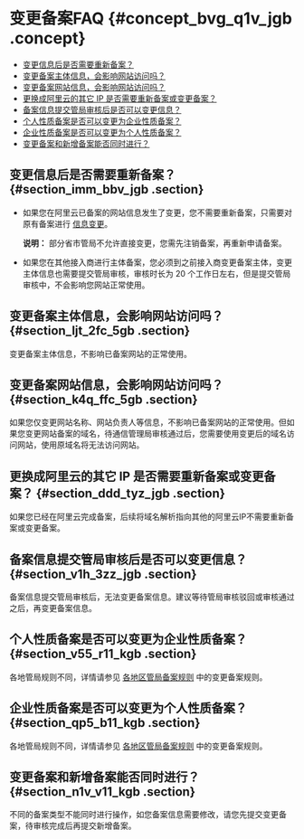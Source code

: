 # 变更备案FAQ {#concept_bvg_q1v_jgb .concept}

-   [变更信息后是否需要重新备案？](#section_imm_bbv_jgb)
-   [变更备案主体信息，会影响网站访问吗？](#section_ljt_2fc_5gb)
-   [变更备案网站信息，会影响网站访问吗？](#section_k4q_ffc_5gb)
-   [更换成阿里云的其它 IP 是否需要重新备案或变更备案？](#section_ddd_tyz_jgb)
-   [备案信息提交管局审核后是否可以变更信息？](#section_v1h_3zz_jgb)
-   [个人性质备案是否可以变更为企业性质备案？](#section_v55_r11_kgb)
-   [企业性质备案是否可以变更为个人性质备案？](#section_qp5_b11_kgb)
-   [变更备案和新增备案能否同时进行？](#section_n1v_v11_kgb)

## 变更信息后是否需要重新备案？ {#section_imm_bbv_jgb .section}

-   如果您在阿里云已备案的网站信息发生了变更，您不需要重新备案，只需要对原有备案进行 [信息变更](../../../../../cn.zh-CN/备案流程/变更备案.md#)。

    **说明：** 部分省市管局不允许直接变更，您需先注销备案，再重新申请备案。

-   如果您在其他接入商进行主体备案，您必须到之前接入商变更备案主体，变更主体信息也需要提交管局审核，审核时长为 20 个工作日左右，但是提交管局审核中，不会影响您网站正常使用。

## 变更备案主体信息，会影响网站访问吗？ {#section_ljt_2fc_5gb .section}

变更备案主体信息，不影响已备案网站的正常使用。

## 变更备案网站信息，会影响网站访问吗？ {#section_k4q_ffc_5gb .section}

如果您仅变更网站名称、网站负责人等信息，不影响已备案网站的正常使用。但如果您变更网站备案的域名，待通信管理局审核通过后，您需要使用变更后的域名访问网站，使用原域名将无法访问网站。

## 更换成阿里云的其它 IP 是否需要重新备案或变更备案？ {#section_ddd_tyz_jgb .section}

如果您已经在阿里云完成备案，后续将域名解析指向其他的阿里云IP不需要重新备案或变更备案。

## 备案信息提交管局审核后是否可以变更信息？ {#section_v1h_3zz_jgb .section}

备案信息提交管局审核后，无法变更备案信息。建议等待管局审核驳回或审核通过之后，再变更备案信息。

## 个人性质备案是否可以变更为企业性质备案？ {#section_v55_r11_kgb .section}

各地管局规则不同，详情请参见 [各地区管局备案规则](../../../../../cn.zh-CN/管局规则/各地区管局备案规则.md#) 中的变更备案规则。

## 企业性质备案是否可以变更为个人性质备案？ {#section_qp5_b11_kgb .section}

各地管局规则不同，详情请参见 [各地区管局备案规则](../../../../../cn.zh-CN/管局规则/各地区管局备案规则.md#) 中的变更备案规则。

## 变更备案和新增备案能否同时进行？ {#section_n1v_v11_kgb .section}

不同的备案类型不能同时进行操作，如您备案信息需要修改，请您先提交变更备案，待审核完成后再提交新增备案。

